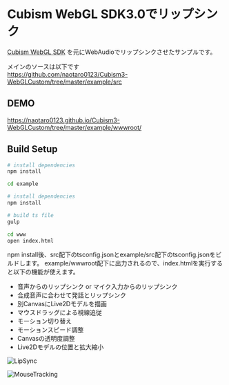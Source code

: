 # Cubism WebGL SDK3.0でリップシンク
[Cubism WebGL SDK](https://github.com/Live2D/CubismJsComponents) を元にWebAudioでリップシンクさせたサンプルです。

メインのソースは以下です  
https://github.com/naotaro0123/Cubism3-WebGLCustom/tree/master/example/src

## DEMO  
https://naotaro0123.github.io/Cubism3-WebGLCustom/tree/master/example/wwwroot/


## Build Setup

``` bash
# install dependencies
npm install

cd example

# install dependencies
npm install

# build ts file
gulp

cd www
open index.html
```

npm install後、src配下のtsconfig.jsonとexample/src配下のtsconfig.jsonをビルドします。
example/wwwroot配下に出力されるので、index.htmlを実行すると以下の機能が使えます。

- 音声からのリップシンク or マイク入力からのリップシンク
- 合成音声に合わせて発話とリップシンク
- 別CanvasにLive2Dモデルを描画
- マウスドラッグによる視線追従
- モーション切り替え
- モーションスピード調整
- Canvasの透明度調整
- Live2Dモデルの位置と拡大縮小

![LipSync](https://github.com/naotaro0123/Cubism3_WebGL_Custom/blob/master/images/LipSync.gif)

![MouseTracking](https://github.com/naotaro0123/Cubism3_WebGL_Custom/blob/master/images/MouseTracking.gif)
